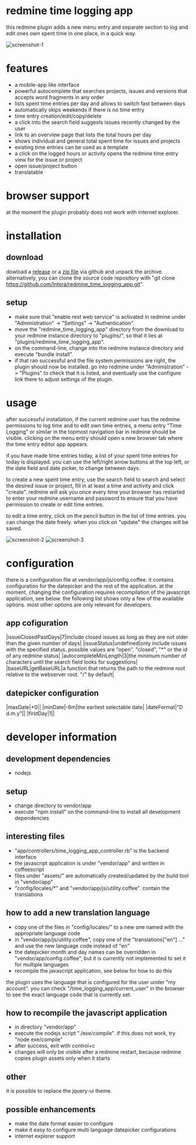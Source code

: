 # redmine time logging app
this redmine plugin adds a new menu entry and separate section to log and edit ones own spent time in one place, in a quick way.

![screenshot-1](other/screenshots/1484135564.png?raw=true)

# features
* a mobile-app like interface
* powerful autocomplete that searches projects, issues and versions that accepts word fragments in any order
* lists spent time entries per day and allows to switch fast between days
* automatically skips weekends if there is no time entry
* time entry creation/edit/copy/delete
* a click into the search field suggests issues recently changed by the user
* link to an overview page that lists the total hours per day
* shows individual and general total spent time for issues and projects
* existing time entries can be used as a template
* a click on the logged hours or activity opens the redmine time entry view for the issue or project
* open issue/project button
* translatable

# browser support
at the moment the plugin probably does not work with internet explorer.

# installation
## download
dowload a [release](https://github.com/Intera/redmine_time_logging_app/releases) or a [zip file](https://github.com/Intera/redmine_time_logging_app/archive/master.zip) via github and unpack the archive.
alternatively, you can clone the source code repository with "git clone https://github.com/Intera/redmine_time_logging_app.git".

## setup
* make sure that "enable rest web service" is activated in redmine under "Administration" -> "Settings" -> "Authentication".
* move the "redmine_time_logging_app" directory from the download to your redmine instance directory to "plugins/", so that it lies at "plugins/redmine_time_logging_app".
* on the command-line, change into the redmine instance directory and execute "bundle install".
* if that ran successful and the file system permissions are right, the plugin should now be installed. go into redmine under "Administration" -> "Plugins" to check that it is listed, and eventually use the configure link there to adjust settings of the plugin.

# usage
after successful installation, if the current redmine user has the redmine permissions to log time and to edit own time entries, a menu entry "Time Logging" or similar in the topmost navigation bar in redmine should be visible.
clicking on the menu entry should open a new browser tab where the time entry editor app appears.

if you have made time entries today, a list of your spent time entries for today is displayed.
you can use the left/right arrow buttons at the top left, or the date field and date picker, to change between days.

to create a new spent time entry, use the search field to search and select the desired issue or project, fill in at least a time and activity and click "create". redmine will ask you once every time your browser has restarted to enter your redmine username and password to ensure that you have permission to create or edit time entries.

to edit a time entry, click on the pencil button in the list of time entries. you can change the date freely. when you click on "update" the changes will be saved.

![screenshot-2](other/screenshots/arrows.png?raw=true)
![screenshot-3](other/screenshots/1484135578.png?raw=true)

# configuration
there is a configuration file at vendor/app/js/config.coffee.
it contains configuration for the datepicker and the rest of the application.
at the moment, changing the configuration requires recompilation of the javascript application, see below.
the following list shows only a few of the available options. most other options are only relevant for developers.

## app cofiguration

|issueClosedPastDays|7|include closed issues as long as they are not older than the given number of days|
|issueStatus|undefined|only include issues with the specified status. possible values are "open", "closed", "*" or the id of any redmine status|
|autocompleteMinLength|3|the minimum number of characters until the search field looks for suggestions|
|baseURL|getBaseURL|a function that returns the path to the redmine root relative to the webserver root. "/" by default|

## datepicker configuration

|maxDate|+0||
|minDate|-6m|the earliest selectable date|
|dateFormat|"D d.m.y"||
|firstDay|1||

# developer information
## development dependencies
* nodejs

## setup
* change directory to vendor/app
* execute "npm install" on the command-line to install all development dependencies

## interesting files
* "app/controllers/time_logging_app_controller.rb" is the backend interface
* the javascript application is under "vendor/app" and written in coffeescript
* files under "assets/" are automatically created/updated by the build tool in "vendor/app"
* "config/locales/*" and "vendor/app/js/utility.coffee". contain the translations

## how to add a new translation language
* copy one of the files in "config/locales/" to a new one named with the appropriate language code
* in "vendor/app/js/utility.coffee", copy one of the "translations["en"] ..." and use the new language code instead of "en"
* the datepicker month and day names can be overridden in "vendor/app/config.coffee", but it is currently not implemented to set it for multiple languages
* recompile the javascript application, see below for how to do this

the plugin uses the language that is configured for the user under "my account". you can check "/time_logging_app/current_user" in the browser to see the exact language code that is currently set.

## how to recompile the javascript application
* in directory "vendor/app"
* execute the nodejs script "./exe/compile". if this does not work, try "node exe/compile"
* after success, exit with control+c
* changes will only be visible after a redmine restart, because redmine copies plugin assets only when it starts

## other
it is possible to replace the jquery-ui theme.

## possible enhancements
* make the date format easier to configure
* make it easy to configure multi language datepicker configurations
* internet explorer support

